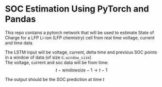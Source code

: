# SOC Estimation Using PyTorch and Pandas

This repo contains a pytorch network that will be used to estimate State of Charge for a LFP Li-ion (LFP chemistry) cell from real time voltage, current and time data

The LSTM input will be voltage, current, delta time and previous SOC points in a window of data (of size ```G.window_size```) <br>
The voltage, current and soc data will be from time: $$t - \text{windowsize} - 1 \rightarrow t - 1$$

The output should be the SOC prediction at time $t$
